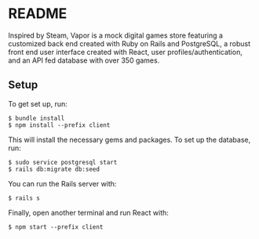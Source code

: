 # README

Inspired by Steam, Vapor is a mock digital games store featuring a
customized back end created with Ruby on Rails and PostgreSQL, a robust front end user
interface created with React, user profiles/authentication, and an API fed database with over 350 games. 

## Setup

To get set up, run:

```console
$ bundle install
$ npm install --prefix client
```

This will install the necessary gems and packages. To set up the database, run:

```console
$ sudo service postgresql start
$ rails db:migrate db:seed
```

You can run the Rails server with:

```console
$ rails s
```

Finally, open another terminal and run React with:
```console
$ npm start --prefix client
```